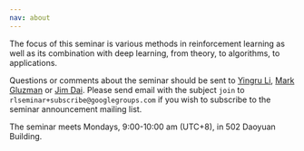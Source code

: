 ```yaml
---
nav: about
---
```


The focus of this seminar is various methods in reinforcement learning as well as its combination with deep learning, from theory, to algorithms, to applications.

Questions or comments about the seminar should be sent to
[Yingru Li][yingru], [Mark Gluzman][mark] or [Jim Dai][Jim].
Please send email with the subject `join`
to `rlseminar+subscribe@googlegroups.com`
if you wish to subscribe to the seminar announcement mailing list.

The seminar meets Mondays, 9:00-10:00 am (UTC+8), in 502 Daoyuan Building.

[yingru]: mailto:yingruli@link.cuhk.edu.cn
[mark]: mailto:mg2289@cornell.edu
[jim]: https://people.orie.cornell.edu/jdai/

<iframe id="forum_embed"
  src="javascript:void(0)"
  scrolling="no"
  frameborder="0"
  width="900"
  height="700">
</iframe>
<script type="text/javascript">
  document.getElementById('forum_embed').src =
     'https://groups.google.com/forum/embed/?place=forum/rlseminar'
     + '&showsearch=true&showpopout=true&showtabs=false'
     + '&parenturl=' + encodeURIComponent(window.location.href);
</script>